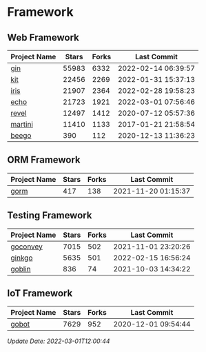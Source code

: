 # Framework

## Web Framework
| Project Name | Stars | Forks | Last Commit |
| ------------ | ----- | ----- | ----------- |
| [gin](https://github.com/gin-gonic/gin) | 55983 | 6332 | 2022-02-14 06:39:57 |
| [kit](https://github.com/go-kit/kit) | 22456 | 2269 | 2022-01-31 15:37:13 |
| [iris](https://github.com/kataras/iris) | 21907 | 2364 | 2022-02-28 19:58:23 |
| [echo](https://github.com/labstack/echo) | 21723 | 1921 | 2022-03-01 07:56:46 |
| [revel](https://github.com/revel/revel) | 12497 | 1412 | 2020-07-12 05:57:36 |
| [martini](https://github.com/go-martini/martini) | 11410 | 1133 | 2017-01-21 21:58:54 |
| [beego](https://github.com/astaxie/beego) | 390 | 112 | 2020-12-13 11:36:23 |

## ORM Framework
| Project Name | Stars | Forks | Last Commit |
| ------------ | ----- | ----- | ----------- |
| [gorm](https://github.com/jinzhu/gorm) | 417 | 138 | 2021-11-20 01:15:37 |

## Testing Framework
| Project Name | Stars | Forks | Last Commit |
| ------------ | ----- | ----- | ----------- |
| [goconvey](https://github.com/smartystreets/goconvey) | 7015 | 502 | 2021-11-01 23:20:26 |
| [ginkgo](https://github.com/onsi/ginkgo) | 5635 | 501 | 2022-02-15 16:56:24 |
| [goblin](https://github.com/franela/goblin) | 836 | 74 | 2021-10-03 14:34:22 |

## IoT Framework
| Project Name | Stars | Forks | Last Commit |
| ------------ | ----- | ----- | ----------- |
| [gobot](https://github.com/hybridgroup/gobot) | 7629 | 952 | 2020-12-01 09:54:44 |

*Update Date: 2022-03-01T12:00:44*
